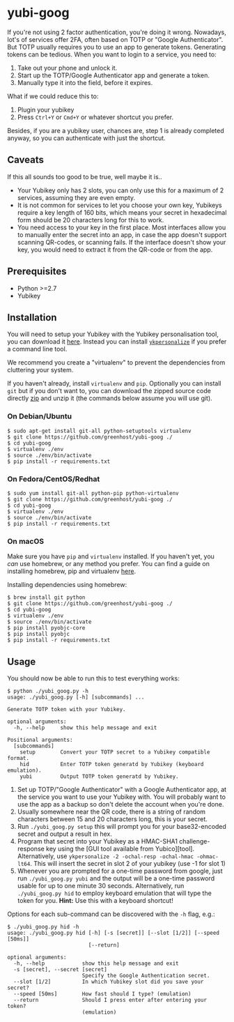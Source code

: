 # yubi-goog

If you're not using 2 factor authentication, you're doing it wrong. Nowadays, lot's of services offer 2FA, often based on TOTP or "Google Authenticator". But TOTP usually requires you to use an app to generate tokens. Generating tokens can be tedious. When you want to login to a service, you need to:

 1. Take out your phone and unlock it.
 2. Start up the TOTP/Google Authenticator app and generate a token.
 3. Manually type it into the field, before it expires.

What if we could reduce this to:

 1. Plugin your yubikey
 2. Press `Ctrl+Y` or `Cmd+Y` or whatever shortcut you prefer.

Besides, if you are a yubikey user, chances are, step 1 is already completed anyway, so you can authenticate with just the shortcut.

## Caveats

If this all sounds too good to be true, well maybe it is..

 - Your Yubikey only has 2 slots, you can only use this for a maximum of 2 services, assuming they are even empty.
 - It is not common for services to let you choose your own key, Yubikeys require a key length of 160 bits, which means your secret in hexadecimal form should be 20 characters long for this to work.
 - You need access to your key in the first place. Most interfaces allow you to manually enter the secret into an app, in case the app doesn't support scanning QR-codes, or scanning fails. If the interface doesn't show your key, you would need to extract it from the QR-code or from the app.

## Prerequisites

* Python >=2.7
* Yubikey

## Installation

You will need to setup your Yubikey with the Yubikey personalisation tool, you can download it [here](https://www.yubico.com/support/knowledge-base/categories/articles/yubikey-personalization-tools/). Instead you can install [`ykpersonalize`](https://github.com/Yubico/yubikey-personalization) if you prefer a command line tool.

We recommend you create a "virtualenv" to prevent the dependencies from cluttering your system.

If you haven't already, install `virtualenv` and `pip`. Optionally you can install `git` but if you don't want to, you can download the zipped source code directly [zip](https://github.com/greenhost/yubi-goog/archive/master.zip) and unzip it (the commands below assume you will use git).

### On Debian/Ubuntu

``` console
$ sudo apt-get install git-all python-setuptools virtualenv
$ git clone https://github.com/greenhost/yubi-goog ./
$ cd yubi-goog
$ virtualenv ./env
$ source ./env/bin/activate
$ pip install -r requirements.txt
```

### On Fedora/CentOS/Redhat

``` console
$ sudo yum install git-all python-pip python-virtualenv
$ git clone https://github.com/greenhost/yubi-goog ./
$ cd yubi-goog
$ virtualenv ./env
$ source ./env/bin/activate
$ pip install -r requirements.txt
```

### On macOS

Make sure you have `pip` and `virtualenv` installed. If you haven't yet, you *can* use homebrew, or any method you prefer. You can find a guide on installing homebrew, pip and virtualenv [here](http://docs.python-guide.org/en/latest/starting/install/osx/).

Installing dependencies using homebrew:

```console
$ brew install git python
$ git clone https://github.com/greenhost/yubi-goog ./
$ cd yubi-goog
$ virtualenv ./env
$ source ./env/bin/activate
$ pip install pyobjc-core 
$ pip install pyobjc 
$ pip install -r requirements.txt
```

## Usage

You should now be able to run this to test everything works:

```console
$ python ./yubi_goog.py -h
usage: ./yubi_goog.py [-h] [subcommands] ...

Generate TOTP token with your Yubikey.

optional arguments:
  -h, --help     show this help message and exit

Positional arguments:
  [subcommands]
    setup        Convert your TOTP secret to a Yubikey compatible format.
    hid          Enter TOTP token generatd by Yubikey (keyboard emulation).
    yubi         Output TOTP token generatd by Yubikey.

```

1. Set up TOTP/"Google Authenticator" with a Google Authenticator app, at the service you want to use your Yubikey with. You will probably want to use the app as a backup so don't delete the account when you're done.
2. Usually somewhere near the QR code, there is a string of random characters between 15 and 20 characters long, this is your secret.
3. Run `./yubi_goog.py setup` this will prompt you for your base32-encoded   secret and output a result in hex.
4. Program that secret into your Yubikey as a HMAC-SHA1 challenge-response key using the [GUI tool available from Yubico][tool]. Alternatively, use `ykpersonalize -2 -ochal-resp -ochal-hmac -ohmac-lt64`. This will insert the secret in slot 2 of your yubikey (use -1 for slot 1)
5. Whenever you are prompted for a one-time password from google, just run `./yubi_goog.py yubi` and the output will be a one-time password usable for
   up to one minute 30 seconds.
  Alternatively, run `./yubi_goog.py hid` to employ keyboard emulation that will type the token for you.
  __Hint:__ Use this with a keyboard shortcut!

Options for each sub-command can be discovered with the `-h` flag, e.g.:

```console
$ ./yubi_goog.py hid -h
usage: ./yubi_goog.py hid [-h] [-s [secret]] [--slot [1/2]] [--speed [50ms]]
                          [--return]

optional arguments:
  -h, --help            show this help message and exit
  -s [secret], --secret [secret]
                        Specify the Google Authentication secret.
  --slot [1/2]          In which Yubikey slot did you save your secret?
  --speed [50ms]        How fast should I type? (emulation)
  --return              Should I press enter after entering your token?
                        (emulation)
```
